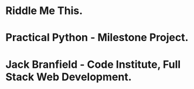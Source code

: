 # Riddle Me This. 
# Practical Python - Milestone Project. 
# Jack Branfield - Code Institute, Full Stack Web Development. 